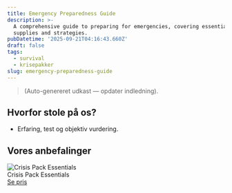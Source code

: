 ```yaml
---
title: Emergency Preparedness Guide
description: >-
  A comprehensive guide to preparing for emergencies, covering essential
  supplies and strategies.
pubDatetime: '2025-09-21T04:16:43.660Z'
draft: false
tags:
  - survival
  - krisepakker
slug: emergency-preparedness-guide
---
```

> (Auto-genereret udkast — opdater indledning).

## Hvorfor stole på os?
- Erfaring, test og objektiv vurdering.

## Vores anbefalinger


<!-- Auto: Affiliate-kort fra Products/SKUs -->

<div class="aff-card"><img src="abstract_15.png (https://v5.airtableusercontent.com/v3/u/45/45/1758441600000/txpvsUvvl6sFxwcRz-OWeA/UAvgevic-Q4PA9cXMW0V8fXFogO-XlRpSP_dy8OeCNP24rlYThNP3mqGEbvw-UzDdX1vmwM37C9ndCpHzHiBc0fLg0UCvkQ6yjb3MsleiabGbWHeluHbzB296AvVco3icTiIQhwbguHIkLTULqQWgzhhOpgSEX7oWUhW_3rVIYo/zd7ly9fwnpAp6RrnGET6yjCVgPivb6knZ70m28s1778)" alt="Crisis Pack Essentials" class="aff-card__img" /><div class="aff-card__meta"><div class="aff-card__title">Crisis Pack Essentials</div><a class="aff-btn" href="https://affiliate.homeessentialsee62.com/deal789?utm_source=klartilalt&utm_medium=affiliate&subid=emergency-preparedness-guide-2025-09-21" rel="sponsored nofollow noopener" target="_blank">Se pris</a></div></div>

